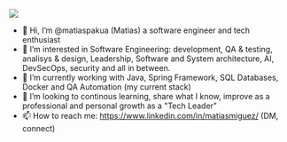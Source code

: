 ![](https://media.licdn.com/dms/image/D4D16AQFQoPD2dpVULQ/profile-displaybackgroundimage-shrink_350_1400/0/1717705315523?e=1723075200&v=beta&t=VKnbyHdExNkKuQs25c1skaB4i1O04o2GJ9cdPUgQzII)

- 👋 Hi, I’m @matiaspakua (Matias) a software engineer and tech enthusiast
- 👀 I’m interested in Software Engineering: development, QA & testing, analisys & design, Leadership, Software and System architecture, AI, DevSecOps, security and all in between.
- 🌱 I’m currently working with Java, Spring Framework, SQL Databases, Docker and QA Automation (my current stack)
- 💞️ I’m looking to continous learning, share what I know, improve as a professional and personal growth as a "Tech Leader"
- 📫 How to reach me: https://www.linkedin.com/in/matiasmiguez/ (DM, connect)

              
<!---
matiaspakua/matiaspakua is a ✨ special ✨ repository because its `README.md` (this file) appears on your GitHub profile.
You can click the Preview link to take a look at your changes.
--->
